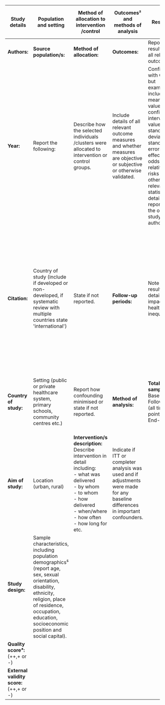 | **Study details** | **Population and setting** | **Method of allocation to intervention /control** | **Outcomes² and methods of analysis** | **Results³** | **Notes by review team** | **Additional data for the Effective Interventions Library** |
|-------------------|----------------------------|---------------------------------------------------|----------------------------------------|---------------|---------------------------|-------------------------------------------------------------|
| **Authors:**      | **Source population/s:**   | **Method of allocation:**                         | **Outcomes:**                          | Report results for all relevant outcomes: | Limitations identified by author: | TBC with CPHE team for each topic. |
| **Year:**         | Report the following:      | Describe how the selected individuals /clusters were allocated to intervention or control groups. | Include details of all relevant outcome measures and whether measures are objective or subjective or otherwise validated. | Confirm with CPHE but examples include mean values, confidence intervals, p values, standard deviations, standard errors, effect size, odds ratios, relative risks or any other relevant statistical detail reported by the original study authors. | Limitations identified by review team: | If authors report raw data, but have not calculated additional measures of effect size (e.g. NNT, OR, RR etc), if requested by CPHE the review teams should do this using standard formulae (clearly referenced) and report the results in this column. |
| **Citation:**     | Country of study (include if developed or non-developed, if systematic review with multiple countries state 'international') | State if not reported. | **Follow-up periods:** | Note any results that detail impact on health inequalities. | **Evidence gaps and/or recommendations for future research noted by study author:** | Where review teams are calculating from raw study data, the result/figure should be noted as ‘Reviewer Calculation’ then abbreviated and bracketed to ‘(RC)’, to indicate they have not been calculated by the original study authors. |
| **Country of study:** | Setting (public or private healthcare system, primary schools, community centres etc.) | Report how confounding minimised or state if not reported. | **Method of analysis:** | **Total sample:** Baseline Follow-up (all time points) End-point | **Source of funding:** For example, government (NHS), voluntary/charity, pharmaceutical company and the role of funding organisations. | **For example:** <br> Effect size 0.32(RC) <br> NNT 4(RC) <br> Odds ratio 1:2(RC) |
| **Aim of study:** | Location (urban, rural) | **Intervention/s description:** Describe intervention in detail including: <br> - what was delivered <br> - by whom <br> - to whom <br> - how delivered <br> - when/where <br> - how often <br> - how long for etc. | Indicate if ITT or completer analysis was used and if adjustments were made for any baseline differences in important confounders. | | | |
| **Study design:** | Sample characteristics, including population demographics⁵ (report age, sex, sexual orientation, disability, ethnicity, religion, place of residence, occupation, education, socioeconomic position and social capital). | | | | | |
| **Quality score⁴:** (++,+ or -) | | | | | | |
| **External validity score:** (++,+ or -) | | | | | | |
